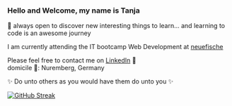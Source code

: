 ### Hello and Welcome, my name is Tanja

📌 always open to discover new interesting things to learn... and learning to code is an awesome journey 

I am currently attending the IT bootcamp Web Development at [neuefische](https://www.neuefische.de)


Please feel free to contact me on [LinkedIn](https://www.linkedin.com/in/tanja-suess/) :satellite:  
domicile 🏡: Nuremberg, Germany  

:sparkles: Do unto others as you would have them do unto you :sparkles:

[![GitHub Streak](https://github-readme-streak-stats.herokuapp.com/?user=ttaannjjaa)](https://git.io/streak-stats)
